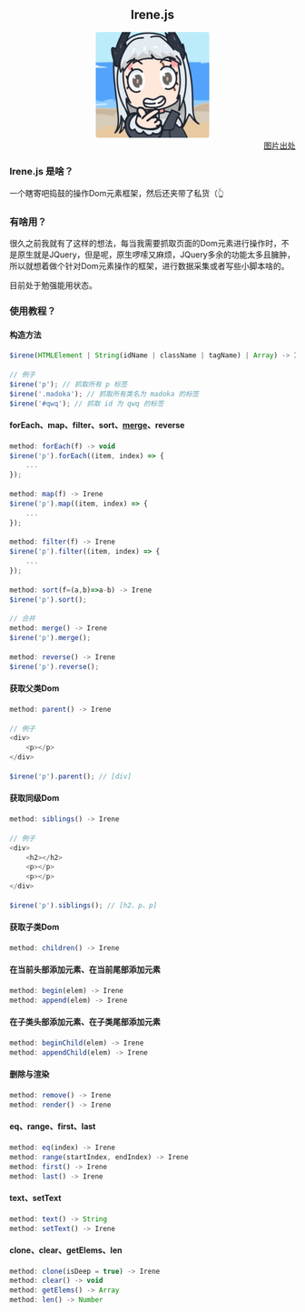 <div align="center">
    <h2>Irene.js</h2>
</div>
<div align=center>
    <img style="border-radius: 4px" src="./irene.png" width="200" title="https://www.bilibili.com/video/BV11Y4y1b781" />
</div>
<div align="right">
    <a href="https://www.bilibili.com/video/BV11Y4y1b781">图片出处</a>
</div>


### Irene.js 是啥？
一个瞎寄吧捣鼓的操作Dom元素框架，然后还夹带了私货（👆

### 有啥用？
很久之前我就有了这样的想法，每当我需要抓取页面的Dom元素进行操作时，不是原生就是JQuery，但是呢，原生啰嗦又麻烦，JQuery多余的功能太多且臃肿，所以就想着做个针对Dom元素操作的框架，进行数据采集或者写些小脚本啥的。

目前处于勉强能用状态。

### 使用教程？

#### 构造方法
```javascript
$irene(HTMLElement | String(idName | className | tagName) | Array) -> Irene

// 例子
$irene('p'); // 抓取所有 p 标签
$irene('.madoka'); // 抓取所有类名为 madoka 的标签
$irene('#qwq'); // 抓取 id 为 qwq 的标签
```

#### forEach、map、filter、sort、[merge]()、reverse
```javascript
method: forEach(f) -> void
$irene('p').forEach((item, index) => {
    ...
});

method: map(f) -> Irene
$irene('p').map((item, index) => {
    ...
});

method: filter(f) -> Irene
$irene('p').filter((item, index) => {
    ...
});

method: sort(f=(a,b)=>a-b) -> Irene
$irene('p').sort();

// 合并
method: merge() -> Irene
$irene('p').merge();

method: reverse() -> Irene
$irene('p').reverse();
```

#### 获取父类Dom
```javascript
method: parent() -> Irene

// 例子
<div>
    <p></p>
</div>

$irene('p').parent(); // [div]
```

#### 获取同级Dom
```javascript
method: siblings() -> Irene

// 例子
<div>
    <h2></h2>
    <p></p>
    <p></p>
</div>

$irene('p').siblings(); // [h2、p、p]
```

#### 获取子类Dom
```javascript
method: children() -> Irene
```

#### 在当前头部添加元素、在当前尾部添加元素
```javascript
method: begin(elem) -> Irene
method: append(elem) -> Irene
```

#### 在子类头部添加元素、在子类尾部添加元素
```javascript
method: beginChild(elem) -> Irene
method: appendChild(elem) -> Irene
```

#### 删除与渲染
```javascript
method: remove() -> Irene
method: render() -> Irene
```

#### eq、range、first、last
```javascript
method: eq(index) -> Irene
method: range(startIndex, endIndex) -> Irene
method: first() -> Irene
method: last() -> Irene
```

#### text、setText
```javascript
method: text() -> String
method: setText() -> Irene
```

#### clone、clear、getElems、len
```javascript
method: clone(isDeep = true) -> Irene
method: clear() -> void
method: getElems() -> Array
method: len() -> Number
```